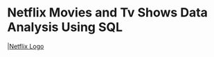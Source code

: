# Netflix Movies and Tv Shows Data Analysis Using SQL
|[Netflix Logo](https://github.com/harshul007/netflix_sql_project/blob/main/logo.png)
